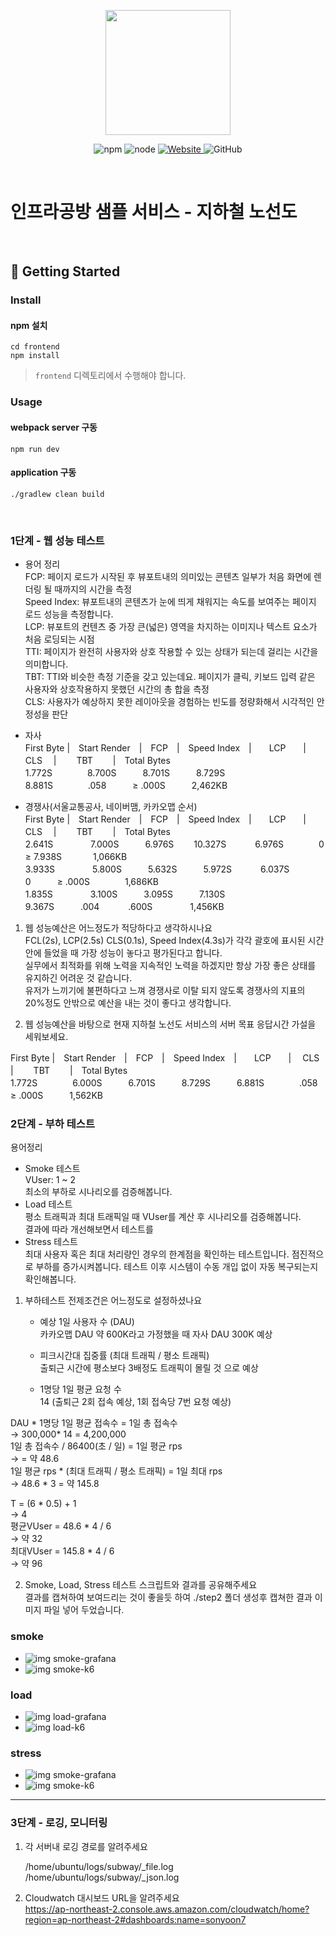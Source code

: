 <p align="center">
    <img width="200px;" src="https://raw.githubusercontent.com/woowacourse/atdd-subway-admin-frontend/master/images/main_logo.png"/>
</p>
<p align="center">
  <img alt="npm" src="https://img.shields.io/badge/npm-%3E%3D%205.5.0-blue">
  <img alt="node" src="https://img.shields.io/badge/node-%3E%3D%209.3.0-blue">
  <a href="https://edu.nextstep.camp/c/R89PYi5H" alt="nextstep atdd">
    <img alt="Website" src="https://img.shields.io/website?url=https%3A%2F%2Fedu.nextstep.camp%2Fc%2FR89PYi5H">
  </a>
  <img alt="GitHub" src="https://img.shields.io/github/license/next-step/atdd-subway-service">
</p>

<br>

# 인프라공방 샘플 서비스 - 지하철 노선도

<br>

## 🚀 Getting Started

### Install
#### npm 설치
```
cd frontend
npm install
```
> `frontend` 디렉토리에서 수행해야 합니다.

### Usage
#### webpack server 구동
```
npm run dev
```
#### application 구동
```
./gradlew clean build
```
<br>


### 1단계 - 웹 성능 테스트
- 용어 정리  
  FCP: 페이지 로드가 시작된 후 뷰포트내의 의미있는 콘텐츠 일부가 처음 화면에 렌더링 될 때까지의 시간을 측정  
  Speed Index: 뷰포트내의 콘텐츠가 눈에 띄게 채워지는 속도를 보여주는 페이지 로드 성능을 측정합니다.  
  LCP: 뷰포트의 컨텐츠 중 가장 큰(넓은) 영역을 차지하는 이미지나 텍스트 요소가 처음 로딩되는 시점  
  TTI: 페이지가 완전히 사용자와 상호 작용할 수 있는 상태가 되는데 걸리는 시간을 의미합니다.  
  TBT: TTI와 비슷한 측정 기준을 갖고 있는데요. 페이지가 클릭, 키보드 입력 같은 사용자와 상호작용하지 못했던 시간의 총 합을 측정  
  CLS: 사용자가 예상하지 못한 레이아웃을 경험하는 빈도를 정량화해서 시각적인 안정성을 판단


- 자사  
  First Byte |　Start Render　|　FCP　|　Speed Index　|　　LCP　　|　 CLS　 |　	　TBT　	　|　Total Bytes  
  1.772S　　　　8.700S　　　8.701S　　　8.729S　　　8.881S　　　　.058　　　≥ .000S　　　2,462KB


- 경쟁사(서울교통공사, 네이버맴, 카카오맵 순서)  
  First Byte |　Start Render　|　FCP　|　Speed Index　|　　LCP　　|　 CLS　 |　	　TBT　	　|　Total Bytes  
  2.641S　　　　 7.000S　　　6.976S	　　10.327S　　	　6.976S　　　　0　　　≥ 7.938S	　　　 1,066KB  
  3.933S　　　　	5.800S　　　5.632S　　　5.972S　　　  6.037S　　　　 0　　　≥ .000S　　　　1,686KB  
  1.835S　　　 　3.100S　　　3.095S　　　7.130S　　　 9.367S　　　.004　　　 .600S　　　　 1,456KB

1. 웹 성능예산은 어느정도가 적당하다고 생각하시나요  
   FCL(2s), LCP(2.5s) CLS(0.1s), Speed Index(4.3s)가 각각 괄호에 표시된 시간 안에 들었을 때 가장 성능이 놓다고 평가된다고 합니다.  
   실무에서 최적화를 위해 노력을 지속적인 노력을 하겠지만 항상 가장 좋은 상태를 유지하긴 어려운 것 같습니다.  
   유저가 느끼기에 불편하다고 느껴 경쟁사로 이탈 되지 않도록 경쟁사의 지표의 20%정도 안밖으로 예산을 내는 것이 좋다고 생각합니다.


2. 웹 성능예산을 바탕으로 현재 지하철 노선도 서비스의 서버 목표 응답시간 가설을 세워보세요.

First Byte |　Start Render　|　FCP　|　Speed Index　|　　LCP　　|　 CLS　 |　	　TBT　	　|　Total Bytes  
1.772S　　　　6.000S　　　6.701S　　　8.729S　　　6.881S　　　　.058　　　≥ .000S　　　1,562KB



### 2단계 - 부하 테스트
용어정리 
-  Smoke 테스트   
VUser: 1 ~ 2  
최소의 부하로 시나리오를 검증해봅니다.
- Load 테스트  
평소 트래픽과 최대 트래픽일 때 VUser를 계산 후 시나리오를 검증해봅니다.  
결과에 따라 개선해보면서 테스트를   
- Stress 테스트  
최대 사용자 혹은 최대 처리량인 경우의 한계점을 확인하는 테스트입니다.
점진적으로 부하를 증가시켜봅니다.
테스트 이후 시스템이 수동 개입 없이 자동 복구되는지 확인해봅니다.  

1. 부하테스트 전제조건은 어느정도로 설정하셨나요  
   
    - 예상 1일 사용자 수 (DAU)    
   카카오맵 DAU 약 600K라고 가정했을 때 자사 DAU 300K 예상

    -   피크시간대 집중률 (최대 트래픽 / 평소 트래픽)  
    출퇴근 시간에 평소보다  3배정도 트래픽이 몰릴 것 으로 예상

    -  1명당 1일 평균 요청 수  
   14 (출퇴근 2회 접속 예상, 1회 접속당 7번 요청 예상)


DAU * 1명당 1일 평균 접속수 = 1일 총 접속수  
→ 300,000* 14 = 4,200,000  
1일 총 접속수 / 86400(초 / 일) = 1일 평균 rps  
→  = 약 48.6  
1일 평균 rps * (최대 트래픽 / 평소 트래픽) = 1일 최대 rps  
→ 48.6 * 3 = 약 145.8  

T = (6 * 0.5) + 1  
-> 4  
평균VUser = 48.6 * 4 / 6  
-> 약 32  
최대VUser = 145.8 * 4 / 6  
-> 약 96  


2. Smoke, Load, Stress 테스트 스크립트와 결과를 공유해주세요  
   결과를 캡쳐하여 보여드리는 것이 좋을듯 하여
   ./step2 폴더 생성후 캡쳐한 결과 이미지 파일 넣어 두었습니다.  
### smoke
- ![img smoke-grafana](./step2/smoke/grafana-smoke.png)
- ![img smoke-k6](./step2/smoke/k6-smoke.JPG)



### load
- ![img load-grafana](./step2/load/grafana-load.png)
- ![img load-k6](./step2/load/k6-load.JPG)  


### stress
- ![img smoke-grafana](./step2/stress/grafana-stress.png)
- ![img smoke-k6](./step2/stress/k6-stress.JPG)

---

### 3단계 - 로깅, 모니터링
1. 각 서버내 로깅 경로를 알려주세요  


    /home/ubuntu/logs/subway/_file.log  
    /home/ubuntu/logs/subway/_json.log  

2. Cloudwatch 대시보드 URL을 알려주세요  
   https://ap-northeast-2.console.aws.amazon.com/cloudwatch/home?region=ap-northeast-2#dashboards:name=sonyoon7
